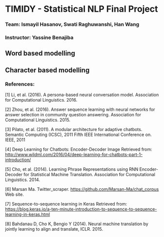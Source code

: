 # TIMIDY - Statistical NLP Final Project
### Team: Ismayil Hasanov, Swati Raghuwanshi, Han Wang
### Instructor: Yassine Benajiba

## Word based modelling
## Character based modelling

### References:
[1]  Li, et al. (2016). A persona-based neural conversation model. Association for Computational Linguistics. 2016.

[2]  Zhou, et al. (2016). Answer sequence learning with neural networks for answer selection in community question answering. Association for Computational Linguistics. 2015.

[3] Pilato, et al. (2011). A modular architecture for adaptive chatbots. Semantic Computing (ICSC), 2011 Fifth IEEE International Conference on. IEEE, 2011

[4]   Deep Learning for Chatbots: Encoder-Decoder Image
Retrieved from: http://www.wildml.com/2016/04/deep-learning-for-chatbots-part-1-introduction/

[5]  Cho, et al. (2014). Learning Phrase Representations using RNN Encoder-Decoder for Statistical Machine Translation. Association for Computational Linguistics. 2014.

[6]  Marsan Ma. Twitter_scraper. https://github.com/Marsan-Ma/chat_corpus Web site.

[7]  Sequence-to-sequence learning in Keras
Retrieved from: https://blog.keras.io/a-ten-minute-introduction-to-sequence-to-sequence-learning-in-keras.html

[8]  Bahdanau D, Cho K, Bengio Y (2014). Neural machine translation by jointly learning to align and translate, ICLR. 2015.



